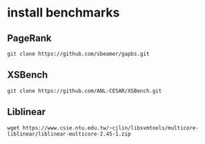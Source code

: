 # install benchmarks
## PageRank
```
git clone https://github.com/sbeamer/gapbs.git
```

## XSBench
```
git clone https://github.com/ANL-CESAR/XSBench.git
```

## Liblinear
```
wget https://www.csie.ntu.edu.tw/~cjlin/libsvmtools/multicore-liblinear/liblinear-multicore-2.45-1.zip
```
